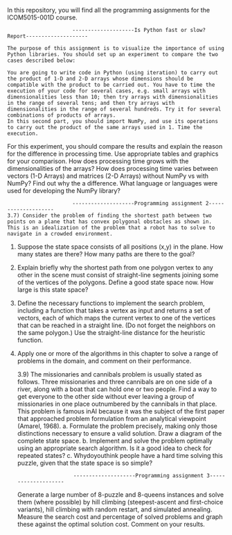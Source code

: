 In this repository, you will find all the programming assignments for the ICOM5015-001D course.

                         --------------------Is Python fast or slow? Report--------------------

	The purpose of this assignment is to visualize the importance of using Python libraries. You should set up an experiment to compare the two cases described below:

    You are going to write code in Python (using iteration) to carry out the product of 1-D and 2-D arrays whose dimensions should be compatible with the product to be carried out. You have to time the execution of your code for several cases, e.g. small arrays with dimensionalities less than 10; then try arrays with dimensionalities in the range of several tens; and then try arrays with dimensionalities in the range of several hundreds. Try it for several combinations of products of arrays.
    In this second part, you should import NumPy, and use its operations to carry out the product of the same arrays used in 1. Time the execution.

For this experiment, you should compare the results and explain the reason for the difference in processing time. Use appropriate tables and graphics for your comparison. How does processing time grows with the dimensionalities of the arrays? How does processing time varies between vectors (1-D Arrays) and matrices (2-D Arrays) without NumPy vs with NumPy? Find out why the a difference. What language or languages were used for developing the NumPy library?


                         --------------------Programming assignment 2--------------------
	3.7) Consider the problem of finding the shortest path between two points on a plane that has convex polygonal obstacles as shown in. This is an idealization of the problem that a robot has to solve to navigate in a crowded environment.
1. Suppose the state space consists of all positions (x,y) in the plane. How many states are there? How many paths are there to the goal?
2. Explain briefly why the shortest path from one polygon vertex to any other in the scene must consist of straight-line segments joining some of the vertices of the polygons. Define a good state space now. How large is this state space?
3. Define the necessary functions to implement the search problem, including a function that takes a vertex as input and returns a set of vectors, each of which maps the current vertex to one of the vertices that can be reached in a straight line. (Do not forget the neighbors on the same polygon.) Use the straight-line distance for the heuristic function.
4. Apply one or more of the algorithms in this chapter to solve a range of problems in the domain, and comment on their performance.


	3.9) The missionaries and cannibals problem is usually stated as follows. Three missionaries 
and three cannibals are on one side of a river, along with a boat that can hold one or
two people. Find a way to get everyone to the other side without ever leaving a group of missionaries 
in one place outnumbered by the cannibals in that place. This problem is famous inAI because it was 
the subject of the first paper that approached problem formulation from an analytical viewpoint 
(Amarel, 1968).
a. Formulate the problem precisely, making only those distinctions necessary to ensure a
valid solution. Draw a diagram of the complete state space.
b. Implement and solve the problem optimally using an appropriate search algorithm. Is it
a good idea to check for repeated states?
c. Whydoyouthink people have a hard time solving this puzzle, given that the state space
is so simple?	


                         --------------------Programming assignment 3--------------------
	Generate a large number of 8-puzzle and 8-queens instances and solve them (where possible) by hill climbing (steepest-ascent and first-choice variants), hill climbing with random restart, and simulated annealing. Measure the search cost and percentage of solved problems and graph these against the optimal solution cost. Comment on your results. 





